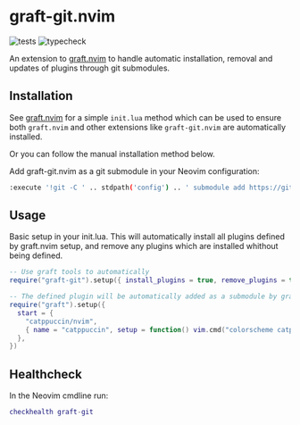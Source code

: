 # graft-git.nvim

![tests](https://github.com/tlj/graft-git.nvim/actions/workflows/tests.yml/badge.svg)
![typecheck](https://github.com/tlj/graft-git.nvim/actions/workflows/typecheck.yml/badge.svg)

An extension to [graft.nvim](https://github.com/tlj/graft.nvim) to handle automatic installation, removal and updates of plugins through git submodules.

## Installation

See [graft.nvim](https://github.com/tlj/graft.nvim) for a simple `init.lua` method which can be used to ensure 
both `graft.nvim` and other extensions like `graft-git.nvim` are automatically installed.

Or you can follow the manual installation method below.

Add graft-git.nvim as a git submodule in your Neovim configuration:

```bash
:execute '!git -C ' .. stdpath('config') .. ' submodule add https://github.com/tlj/graft-git.nvim pack/graft/start/graft-git.nvim'
```

## Usage

Basic setup in your init.lua. This will automatically install all plugins defined by graft.nvim setup,
and remove any plugins which are installed whithout being defined.

```lua
-- Use graft tools to automatically 
require("graft-git").setup({ install_plugins = true, remove_plugins = true })

-- The defined plugin will be automatically added as a submodule by graft-git.nvim
require("graft").setup({ 
  start = {
    "catppuccin/nvim", 
    { name = "catppuccin", setup = function() vim.cmd("colorscheme catppuccin-mocha") end } }
  },
})
```

## Healthcheck

In the Neovim cmdline run:

```lua
checkhealth graft-git
```

